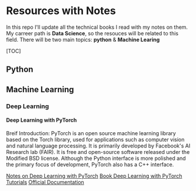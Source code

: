 # Resources with Notes
In this repo I'll update all the technical books I read with my notes on them. My carreer path is **Data Science**, so the resouces will be related to this field. There will be two main topics: **python** & **Machine Learing**

[TOC]

## Python 

## Machine Learning

### Deep Learning

#### Deep Learning with PyTorch

Breif Introduction: PyTorch is an open source machine learning library based on the Torch library, used for applications such as computer vision and natural language processing. It is primarily developed by Facebook's AI Research lab (FAIR). It is free and open-source software released under the Modified BSD license. Although the Python interface is more polished and the primary focus of development, PyTorch also has a C++ interface.

[Notes on Deep Learning with PyTorch](/docs/deep_learning_with_PyTorch/notes_on_deep_learning_with_pytorch.md)
[Book Deep Learning with PyTorch](docs/deep_learning_with_PyTorch/book_deep_learning_with_PyTorch.pdf)
[Tutorials](https://pytorch.org/tutorials/)
[Official Documentation](https://pytorch.org/docs/stable/index.html)
